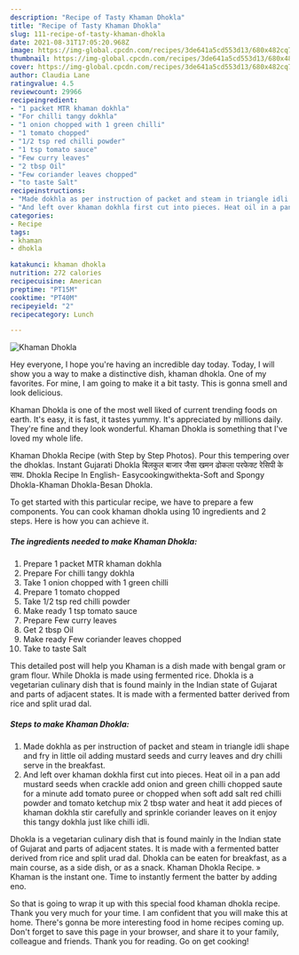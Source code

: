 ```yaml
---
description: "Recipe of Tasty Khaman Dhokla"
title: "Recipe of Tasty Khaman Dhokla"
slug: 111-recipe-of-tasty-khaman-dhokla
date: 2021-08-31T17:05:20.968Z
image: https://img-global.cpcdn.com/recipes/3de641a5cd553d13/680x482cq70/khaman-dhokla-recipe-main-photo.jpg
thumbnail: https://img-global.cpcdn.com/recipes/3de641a5cd553d13/680x482cq70/khaman-dhokla-recipe-main-photo.jpg
cover: https://img-global.cpcdn.com/recipes/3de641a5cd553d13/680x482cq70/khaman-dhokla-recipe-main-photo.jpg
author: Claudia Lane
ratingvalue: 4.5
reviewcount: 29966
recipeingredient:
- "1 packet MTR khaman dokhla"
- "For chilli tangy dokhla"
- "1 onion chopped with 1 green chilli"
- "1 tomato chopped"
- "1/2 tsp red chilli powder"
- "1 tsp tomato sauce"
- "Few curry leaves"
- "2 tbsp Oil"
- "Few coriander leaves chopped"
- "to taste Salt"
recipeinstructions:
- "Made dokhla as per instruction of packet and steam in triangle idli shape and fry in little oil adding mustard seeds and curry leaves and dry chilli serve in the breakfast."
- "And left over khaman dokhla first cut into pieces. Heat oil in a pan add mustard seeds when crackle add onion and green chilli chopped saute for a minute add tomato puree or chopped when soft add salt red chilli powder and tomato ketchup mix 2 tbsp water and heat it add pieces of khaman dokhla stir carefully and sprinkle coriander leaves on it enjoy this tangy dokhla just like chilli idli."
categories:
- Recipe
tags:
- khaman
- dhokla

katakunci: khaman dhokla 
nutrition: 272 calories
recipecuisine: American
preptime: "PT15M"
cooktime: "PT40M"
recipeyield: "2"
recipecategory: Lunch

---
```



![Khaman Dhokla](https://img-global.cpcdn.com/recipes/3de641a5cd553d13/680x482cq70/khaman-dhokla-recipe-main-photo.jpg)

Hey everyone, I hope you're having an incredible day today. Today, I will show you a way to make a distinctive dish, khaman dhokla. One of my favorites. For mine, I am going to make it a bit tasty. This is gonna smell and look delicious.

Khaman Dhokla is one of the most well liked of current trending foods on earth. It's easy, it is fast, it tastes yummy. It's appreciated by millions daily. They're fine and they look wonderful. Khaman Dhokla is something that I've loved my whole life.

Khaman Dhokla Recipe (with Step by Step Photos). Pour this tempering over the dhoklas. Instant Gujarati Dhokla बिलकुल बाजार जैसा खमन ढोकला परफेक्ट रेसिपी के साथ. Dhokla Recipe In English- Easycookingwithekta-Soft and Spongy Dhokla-Khaman Dhokla-Besan Dhokla.


To get started with this particular recipe, we have to prepare a few components. You can cook khaman dhokla using 10 ingredients and 2 steps. Here is how you can achieve it.

<!--inarticleads1-->

##### The ingredients needed to make Khaman Dhokla:

1. Prepare 1 packet MTR khaman dokhla
1. Prepare For chilli tangy dokhla
1. Take 1 onion chopped with 1 green chilli
1. Prepare 1 tomato chopped
1. Take 1/2 tsp red chilli powder
1. Make ready 1 tsp tomato sauce
1. Prepare Few curry leaves
1. Get 2 tbsp Oil
1. Make ready Few coriander leaves chopped
1. Take to taste Salt


This detailed post will help you Khaman is a dish made with bengal gram or gram flour. While Dhokla is made using fermented rice. Dhokla is a vegetarian culinary dish that is found mainly in the Indian state of Gujarat and parts of adjacent states. It is made with a fermented batter derived from rice and split urad dal. 

<!--inarticleads2-->

##### Steps to make Khaman Dhokla:

1. Made dokhla as per instruction of packet and steam in triangle idli shape and fry in little oil adding mustard seeds and curry leaves and dry chilli serve in the breakfast.
1. And left over khaman dokhla first cut into pieces. Heat oil in a pan add mustard seeds when crackle add onion and green chilli chopped saute for a minute add tomato puree or chopped when soft add salt red chilli powder and tomato ketchup mix 2 tbsp water and heat it add pieces of khaman dokhla stir carefully and sprinkle coriander leaves on it enjoy this tangy dokhla just like chilli idli.


Dhokla is a vegetarian culinary dish that is found mainly in the Indian state of Gujarat and parts of adjacent states. It is made with a fermented batter derived from rice and split urad dal. Dhokla can be eaten for breakfast, as a main course, as a side dish, or as a snack. Khaman Dhokla Recipe. » Khaman is the instant one. Time to instantly ferment the batter by adding eno. 

So that is going to wrap it up with this special food khaman dhokla recipe. Thank you very much for your time. I am confident that you will make this at home. There's gonna be more interesting food in home recipes coming up. Don't forget to save this page in your browser, and share it to your family, colleague and friends. Thank you for reading. Go on get cooking!
